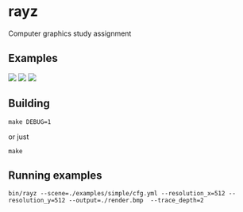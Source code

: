 # rayz
Computer graphics study assignment

## Examples
![](https://raw.githubusercontent.com/ivandmitrievsky/rayz/master/examples/al.png)
![](https://raw.githubusercontent.com/ivandmitrievsky/rayz/master/examples/simple/render.bmp)
![](https://raw.githubusercontent.com/ivandmitrievsky/rayz/master/examples/complex/render.bmp)

## Building

```
make DEBUG=1
```
or just
```
make
```

## Running examples

```
bin/rayz --scene=./examples/simple/cfg.yml --resolution_x=512 --resolution_y=512 --output=./render.bmp  --trace_depth=2
```
